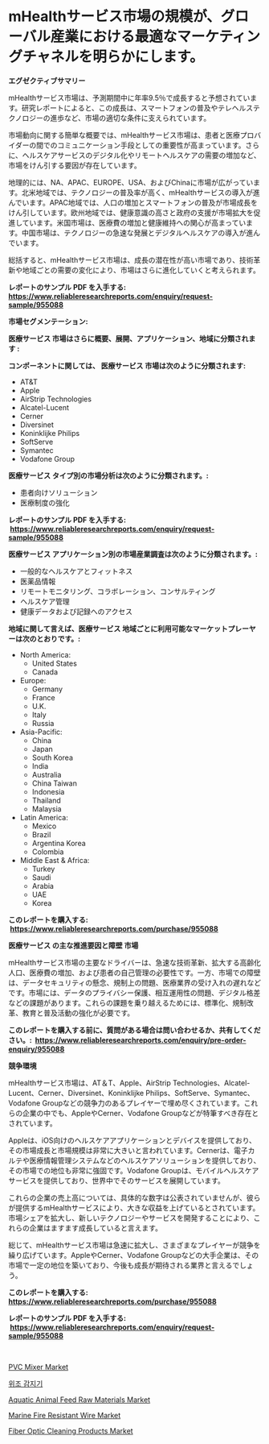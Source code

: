 <p><h1>mHealthサービス市場の規模が、グローバル産業における最適なマーケティングチャネルを明らかにします。</h1></p><p><strong>エグゼクティブサマリー</strong></p>
<p><p>mHealthサービス市場は、予測期間中に年率9.5％で成長すると予想されています。研究レポートによると、この成長は、スマートフォンの普及やテレヘルステクノロジーの進歩など、市場の適切な条件に支えられています。</p><p>市場動向に関する簡単な概要では、mHealthサービス市場は、患者と医療プロバイダーの間でのコミュニケーション手段としての重要性が高まっています。さらに、ヘルスケアサービスのデジタル化やリモートヘルスケアの需要の増加など、市場をけん引する要因が存在しています。</p><p>地理的には、NA、APAC、EUROPE、USA、およびChinaに市場が広がっています。北米地域では、テクノロジーの普及率が高く、mHealthサービスの導入が進んでいます。APAC地域では、人口の増加とスマートフォンの普及が市場成長をけん引しています。欧州地域では、健康意識の高さと政府の支援が市場拡大を促進しています。米国市場は、医療費の増加と健康維持への関心が高まっています。中国市場は、テクノロジーの急速な発展とデジタルヘルスケアの導入が進んでいます。</p><p>総括すると、mHealthサービス市場は、成長の潜在性が高い市場であり、技術革新や地域ごとの需要の変化により、市場はさらに進化していくと考えられます。</p></p>
<p><strong>レポートのサンプル PDF を入手する: <a href="https://www.reliableresearchreports.com/enquiry/request-sample/955088">https://www.reliableresearchreports.com/enquiry/request-sample/955088</a></strong></p>
<p><strong>市場セグメンテーション:</strong></p>
<p><strong> 医療サービス 市場はさらに概要、展開、アプリケーション、地域に分類されます :</strong></p>
<p><strong>コンポーネントに関しては、 医療サービス 市場は次のように分類されます: &nbsp;</strong></p>
<p><ul><li>AT&T</li><li>Apple</li><li>AirStrip Technologies</li><li>Alcatel-Lucent</li><li>Cerner</li><li>Diversinet</li><li>Koninklijke Philips</li><li>SoftServe</li><li>Symantec</li><li>Vodafone Group</li></ul></p>
<p><strong> 医療サービス タイプ別の市場分析は次のように分類されます。:</strong></p>
<p><ul><li>患者向けソリューション</li><li>医療制度の強化</li></ul></p>
<p><strong>レポートのサンプル PDF を入手する: &nbsp;<a href="https://www.reliableresearchreports.com/enquiry/request-sample/955088">https://www.reliableresearchreports.com/enquiry/request-sample/955088</a></strong></p>
<p><strong> 医療サービス アプリケーション別の市場産業調査は次のように分類されます。:</strong></p>
<p><ul><li>一般的なヘルスケアとフィットネス</li><li>医薬品情報</li><li>リモートモニタリング、コラボレーション、コンサルティング</li><li>ヘルスケア管理</li><li>健康データおよび記録へのアクセス</li></ul></p>
<p><strong>地域に関して言えば、医療サービス 地域ごとに利用可能なマーケットプレーヤーは次のとおりです。:</strong></p>
<p><ul>
    <li>
        North America:
        <ul>
            <li>United States</li>
            <li>Canada</li>
        </ul>
    </li>
    <li>
        Europe:
        <ul>
            <li>Germany</li>
            <li>France</li>
            <li>U.K.</li>
            <li>Italy</li>
            <li>Russia</li>
        </ul>
    </li>
    <li>
        Asia-Pacific:
        <ul>
            <li>China</li>
            <li>Japan</li>
            <li>South Korea</li>
            <li>India</li>
            <li>Australia</li>
            <li>China Taiwan</li>
            <li>Indonesia</li>
            <li>Thailand</li>
            <li>Malaysia</li>
        </ul>
    </li>
    <li>
        Latin America:
        <ul>
            <li>Mexico</li>
            <li>Brazil</li>
            <li>Argentina Korea</li>
            <li>Colombia</li>
        </ul>
    </li>
    <li>
        Middle East & Africa:
        <ul>
            <li>Turkey</li>
            <li>Saudi</li>
            <li>Arabia</li>
            <li>UAE</li>
            <li>Korea</li>
        </ul>
    </li>
    </ul></p>
<p><strong>このレポートを購入する: &nbsp;<a href="https://www.reliableresearchreports.com/purchase/955088">https://www.reliableresearchreports.com/purchase/955088</a></strong></p>
<p><strong>医療サービス の主な推進要因と障壁 市場</strong></p>
<p><p>mHealthサービス市場の主要なドライバーは、急速な技術革新、拡大する高齢化人口、医療費の増加、および患者の自己管理の必要性です。一方、市場での障壁は、データセキュリティの懸念、規制上の問題、医療業界の受け入れの遅れなどです。市場には、データのプライバシー保護、相互運用性の問題、デジタル格差などの課題があります。これらの課題を乗り越えるためには、標準化、規制改革、教育と普及活動の強化が必要です。</p></p>
<p><strong>このレポートを購入する前に、質問がある場合は問い合わせるか、共有してください。:&nbsp; <a href="https://www.reliableresearchreports.com/enquiry/pre-order-enquiry/955088">https://www.reliableresearchreports.com/enquiry/pre-order-enquiry/955088</a></strong></p>
<p><strong>競争環境</strong></p>
<p><p>mHealthサービス市場は、AT＆T、Apple、AirStrip Technologies、Alcatel-Lucent、Cerner、Diversinet、Koninklijke Philips、SoftServe、Symantec、Vodafone Groupなどの競争力のあるプレイヤーで埋め尽くされています。これらの企業の中でも、AppleやCerner、Vodafone Groupなどが特筆すべき存在とされています。</p><p>Appleは、iOS向けのヘルスケアアプリケーションとデバイスを提供しており、その市場成長と市場規模は非常に大きいと言われています。Cernerは、電子カルテや医療情報管理システムなどのヘルスケアソリューションを提供しており、その市場での地位も非常に強固です。Vodafone Groupは、モバイルヘルスケアサービスを提供しており、世界中でそのサービスを展開しています。</p><p>これらの企業の売上高については、具体的な数字は公表されていませんが、彼らが提供するmHealthサービスにより、大きな収益を上げているとされています。市場シェアを拡大し、新しいテクノロジーやサービスを開発することにより、これらの企業はますます成長していると言えます。</p><p>総じて、mHealthサービス市場は急速に拡大し、さまざまなプレイヤーが競争を繰り広げています。AppleやCerner、Vodafone Groupなどの大手企業は、その市場で一定の地位を築いており、今後も成長が期待される業界と言えるでしょう。</p></p>
<p><strong>このレポートを購入する: &nbsp; <a href="https://www.reliableresearchreports.com/purchase/955088">https://www.reliableresearchreports.com/purchase/955088</a></strong></p>
<p><strong>レポートのサンプル PDF を入手する: &nbsp;<a href="https://www.reliableresearchreports.com/enquiry/request-sample/955088">https://www.reliableresearchreports.com/enquiry/request-sample/955088</a></strong><strong></strong></p>
<p>&nbsp;</p>
<p><p><a href="https://cedar-agate-3da.notion.site/PVC-Mixer-Market-Furnish-Information-about-Market-Size-Market-Share-Market-Dynamics-and-Projectio-4655ab4f145c4e6192502d7419901aee">PVC Mixer Market</a></p><p><a href="https://medium.com/@donovanvioliy49qi80cb1qtv/%EC%9C%84%EC%A1%B0-%EA%B2%80%EC%B6%9C%EA%B8%B0-%EC%8B%9C%EC%9E%A5-%EA%B7%9C%EB%AA%A8-%EB%B0%8F-%EC%8B%9C%EC%9E%A5-%EB%8F%99%ED%96%A5-%EC%99%84%EB%B2%BD%ED%95%9C-%EC%82%B0%EC%97%85-%EA%B0%9C%EC%9A%94-2024%EB%85%84%EC%97%90%EC%84%9C-2031%EB%85%84%EA%B9%8C%EC%A7%80-b20ea7567ec8">위조 감지기</a></p><p><a href="https://github.com/yemakinde/Market-Research-Report-List-1/blob/main/aquatic-animal-feed-raw-materials-market.md">Aquatic Animal Feed Raw Materials Market</a></p><p><a href="https://copper-carbon-84f.notion.site/Marine-Fire-Resistant-Wire-Market-Share-Market-New-Trends-Analysis-Report-By-Type-By-Application--714673db26bd49ef9defddf5af7cbc16">Marine Fire Resistant Wire Market</a></p><p><a href="https://view.publitas.com/reportprime-1/fiber-optic-cleaning-products-market-research-report-provides-critical-insights-that-can-help-shape-business-development-and-investment-strategies/">Fiber Optic Cleaning Products Market</a></p></p>